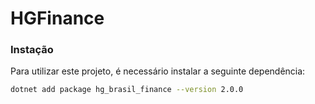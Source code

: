 # HGFinance

### Instação

Para utilizar este projeto, é necessário instalar a seguinte dependência:

```bash
dotnet add package hg_brasil_finance --version 2.0.0
```
